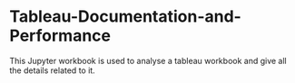 # Tableau-Documentation-and-Performance

This Jupyter workbook is used to analyse a tableau workbook and give all the details related to it.
